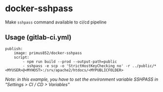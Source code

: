 # docker-sshpass
Make `sshpass` command available to ci/cd pipeline

## Usage (gitlab-ci.yml)
```
publish:
    image: primus852/docker-sshpass
    script:
        - npm run build --prod --output-path=public
        - sshpass -e scp -o 'StrictHostKeyChecking no' -r ../public/* <MYUSER>@<MYHOST>:/srv/apache2/htdocs/<MYPUBLICFOLDER>
```

_Note: in this example, you have to set the environment variable SSHPASS in "Settings > CI / CD > Variables"_
